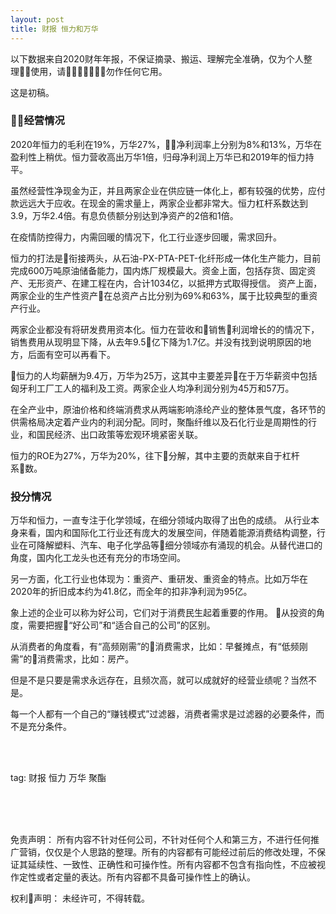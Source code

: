 ```yaml
---
layout: post
title: 财报 恒力和万华
---
```


以下数据来自2020财年年报，不保证摘录、搬运、理解完全准确，仅为个人整理使用，请勿作任何它用。

这是初稿。

### 经营情况

2020年恒力的毛利在19%，万华27%，净利润率上分别为8%和13%，万华在盈利性上稍优。恒力营收高出万华1倍，归母净利润上万华已和2019年的恒力持平。

虽然经营性净现金为正，并且两家企业在供应链一体化上，都有较强的优势，应付款远远大于应收。在现金的需求量上，两家企业都非常大。恒力杠杆系数达到3.9，万华2.4倍。有息负债额分别达到净资产的2倍和1倍。

在疫情防控得力，内需回暖的情况下，化工行业逐步回暖，需求回升。

恒力的打法是衔接两头，从石油-PX-PTA-PET-化纤形成一体化生产能力，目前完成600万吨原油储备能力，国内炼厂规模最大。资金上面，包括存货、固定资产、无形资产、在建工程在内，合计1034亿，以抵押方式取得授信。
资产上面，两家企业的生产性资产在总资产占比分别为69%和63%，属于比较典型的重资产行业。

两家企业都没有将研发费用资本化。恒力在营收和销售利润增长的的情况下，销售费用从现明显下降，从去年9.5亿下降为1.7亿。并没有找到说明原因的地方，后面有空可以再看下。

恒力的人均薪酬为9.4万，万华为25万，这其中主要差异在于万华薪资中包括匈牙利工厂工人的福利及工资。两家企业人均净利润分别为45万和57万。

在全产业中，原油价格和终端消费求从两端影响涤纶产业的整体景气度，各环节的供需格局决定着产业内的利润分配。同时，聚酯纤维以及石化行业是周期性的行业，和国民经济、出口政策等宏观环境紧密关联。

恒力的ROE为27%，万华为20%，往下分解，其中主要的贡献来自于杠杆系数。


### 投分情况

万华和恒力，一直专注于化学领域，在细分领域内取得了出色的成绩。
从行业本身来看，国内和国际化工行业还有庞大的发展空间，伴随着能源消费结构调整，行业在可降解塑料、汽车、电子化学品等细分领域亦有涌现的机会。从替代进口的角度，国内化工龙头也还有充分的市场空间。

另一方面，化工行业也体现为：重资产、重研发、重资金的特点。比如万华在2020年的折旧成本约为41.8亿，而全年的扣非净利润为95亿。

象上述的企业可以称为好公司，它们对于消费民生起着重要的作用。
从投资的角度，需要把握“好公司”和“适合自己的公司”的区别。

从消费者的角度看，有“高频刚需”的消费需求，比如：早餐摊点，有“低频刚需”的消费需求，比如：房产。

但是不是只要是需求永远存在，且频次高，就可以成就好的经营业绩呢？当然不是。

每一个人都有一个自己的“赚钱模式”过滤器，消费者需求是过滤器的必要条件，而不是充分条件。






<br>
<br>

tag: 财报 恒力 万华 聚酯

<br>
<br>
<br>

免责声明：
所有内容不针对任何公司，不针对任何个人和第三方，不进行任何推广营销，仅仅是个人思路的整理。所有的内容都有可能经过前后的修改处理，不保证其延续性、一致性、正确性和可操作性。所有内容都不包含有指向性，不应被视作定性或者定量的表达。所有内容都不具备可操作性上的确认。

权利声明：
未经许可，不得转载。